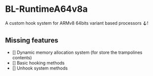 # BL-RuntimeA64v8a

A custom hook system for ARMv8 64bits variant based processors 🪝!

## Missing features

- [] Dynamic memory allocation system (for store the trampolines contents)
- [] Basic hooking methods
- [] Unhook system methods

